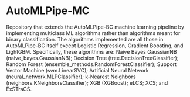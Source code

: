 # AutoMLPipe-MC
Repository that extends the AutoMLPipe-BC machine learning pipeline by implementing multiclass ML algorithms rather than algorithms meant for binary classification. The algorithms implemented are all those in AutoMLPipe-BC itself except Logistic Regression, Gradient Boosting, and LightGBM. Specifically, these algorithms are: Naive Bayes GaussianNB (naive_bayes.GaussianNB); Decision Tree (tree.DecisionTreeClassifier); Random Forest (ensemble_methods.RandomForestClassifier); Support Vector Machine (svm.LinearSVC); Artificial Neural Network (neural_network.MLPClassifier); k-Nearest Neighbors (neighbors.KNeighborsClassifier); XGB (XGBoost); eLCS; XCS; and ExSTraCS. 
